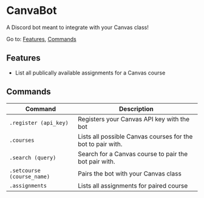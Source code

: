 # CanvaBot

A Discord bot meant to integrate with your Canvas class!

Go to:
[Features](#features),
[Commands](#commands)

## Features

 - List all publically available assignments for a Canvas course

## Commands

| Command                    | Description                                                                                 |
| -------------------------- | ------------------------------------------------------------------------------------------- |
| `.register (api_key)`      | Registers your Canvas API key with the bot                                                  |
| `.courses`                 | Lists all possible Canvas courses for the bot to pair with. |
| `.search (query)`          | Search for a Canvas course to pair the bot pair with.      |
| `.setcourse (course_name)` | Pairs the bot with your Canvas class                                           |
| `.assignments`             | Lists all assignments for paired course                                                     |
